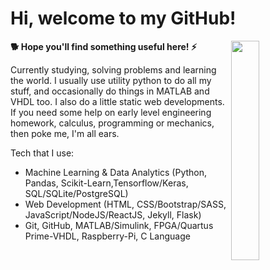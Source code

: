 # Hi, welcome to my GitHub! 

<img src='https://github.com/jarondlk/jarondlk/blob/4b69b80e2984997dd67915d92a0872232256a695/Untitled_Artwork%204.PNG' align='right' width='30%'>

**🐕 Hope you'll find something useful here! ⚡️**

Currently studying, solving problems and learning the world. I usually use utility python to do all my stuff, and occasionally do things in MATLAB and VHDL too. I also do a little static web developments. If you need some help on early level engineering homework, calculus, programming or mechanics, then poke me, I'm all ears.

Tech that I use:

- Machine Learning & Data Analytics (Python, Pandas, Scikit-Learn,Tensorflow/Keras, SQL/SQLite/PostgreSQL)
- Web Development (HTML, CSS/Bootstrap/SASS, JavaScript/NodeJS/ReactJS, Jekyll, Flask)
- Git, GitHub, MATLAB/Simulink, FPGA/Quartus Prime-VHDL, Raspberry-Pi, C Language
